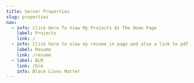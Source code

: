 ```yaml
---
title: Server Properties
slug: properties
nav:
  - info: Click Here To View My Projects At The Home Page
    label: Projects
    link: /
  - info: Click here to view my resume in page and also a link to pdf
    label: Resume
    link: /resume
  - label: BLM
    link: /blm
    info: Black Lives Matter
---
```

